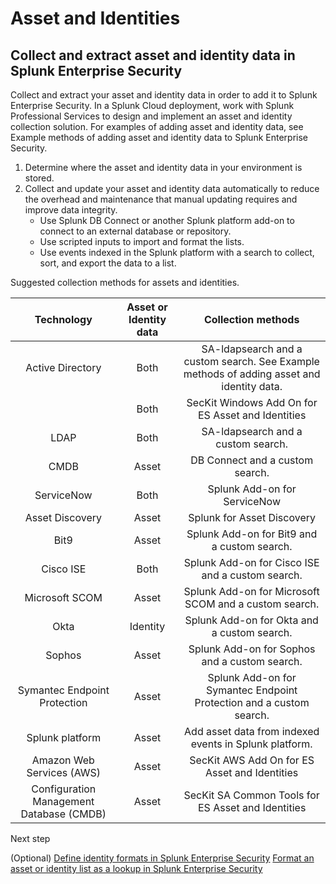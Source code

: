 # Asset and Identities

## Collect and extract asset and identity data in Splunk Enterprise Security

Collect and extract your asset and identity data in order to add it to Splunk Enterprise Security. In a Splunk Cloud deployment, work with Splunk Professional Services to design and implement an asset and identity collection solution. For examples of adding asset and identity data, see Example methods of adding asset and identity data to Splunk Enterprise Security.

1. Determine where the asset and identity data in your environment is stored.
2. Collect and update your asset and identity data automatically to reduce the overhead and maintenance that manual updating requires and improve data integrity.
    * Use Splunk DB Connect or another Splunk platform add-on to connect to an external database or repository.
    * Use scripted inputs to import and format the lists.
    * Use events indexed in the Splunk platform with a search to collect, sort, and export the data to a list.

Suggested collection methods for assets and identities. 

|Technology|Asset or Identity data|Collection methods|
|:--:|:--:|:--:|
|Active Directory|Both|SA-ldapsearch and a custom search. See Example methods of adding asset and identity data.|
||Both|SecKit Windows Add On for ES Asset and Identities|
|LDAP|Both|SA-ldapsearch and a custom search.|
|CMDB|Asset|DB Connect and a custom search.|
|ServiceNow|Both|Splunk Add-on for ServiceNow|
|Asset Discovery|Asset|Splunk for Asset Discovery|
|Bit9|Asset|Splunk Add-on for Bit9 and a custom search.|
|Cisco ISE|Both|Splunk Add-on for Cisco ISE and a custom search.|
|Microsoft SCOM|Asset|Splunk Add-on for Microsoft SCOM and a custom search.|
|Okta|Identity|Splunk Add-on for Okta and a custom search.|
|Sophos|Asset|Splunk Add-on for Sophos and a custom search.|
|Symantec Endpoint Protection|Asset|Splunk Add-on for Symantec Endpoint Protection and a custom search.|
|Splunk platform|Asset|Add asset data from indexed events in Splunk platform.|
|Amazon Web Services (AWS)|Asset|SecKit AWS Add On for ES Asset and Identities|
|Configuration Management Database (CMDB)|Asset|SecKit SA Common Tools for ES Asset and Identities|

Next step

(Optional) [Define identity formats in Splunk Enterprise Security](http://docs.splunk.com/Documentation/ES/5.0.0/Admin/Defineidentityformats)
[Format an asset or identity list as a lookup in Splunk Enterprise Security](http://docs.splunk.com/Documentation/ES/5.0.0/Admin/Formatassetoridentitylist)
